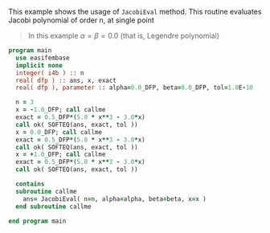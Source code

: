 This example shows the usage of `JacobiEval` method.
This routine evaluates Jacobi polynomial of order n, at single point

> In this example $\alpha=\beta=0.0$ (that is, Legendre polynomial)

```fortran
program main
  use easifembase
  implicit none
  integer( i4b ) :: n
  real( dfp ) :: ans, x, exact
  real( dfp ), parameter :: alpha=0.0_DFP, beta=0.0_DFP, tol=1.0E-10
```

```fortran title "Jacobi-Gauss"
  n = 3
  x = -1.0_DFP; call callme
  exact = 0.5_DFP*(5.0 * x**3 - 3.0*x)
  call ok( SOFTEQ(ans, exact, tol ))
  x = 0.0_DFP; call callme
  exact = 0.5_DFP*(5.0 * x**3 - 3.0*x)
  call ok( SOFTEQ(ans, exact, tol ))
  x = +1.0_DFP; call callme
  exact = 0.5_DFP*(5.0 * x**3 - 3.0*x)
  call ok( SOFTEQ(ans, exact, tol ))
```

```fortran
  contains
  subroutine callme
    ans= JacobiEval( n=n, alpha=alpha, beta=beta, x=x )
  end subroutine callme
```

```fortran
end program main
```
